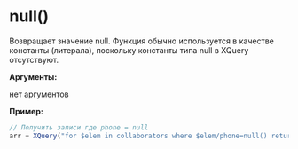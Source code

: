 # null()

Возвращает значение null. Функция обычно используется в качестве константы (литерала), поскольку константы типа null в XQuery отсутствуют.

**Аргументы:** 

нет аргументов

**Пример:**

```js
// Получить записи где phone = null
arr = XQuery("for $elem in collaborators where $elem/phone=null() return $elem");
```
